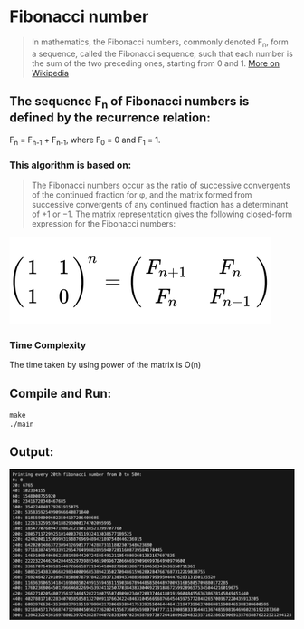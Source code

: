# Fibonacci number

> In mathematics, the Fibonacci numbers, commonly denoted F<sub>n</sub>, form a sequence, called the Fibonacci sequence, such that each number is the sum of the two preceding ones, starting from 0 and 1.
> [More on Wikipedia](https://en.wikipedia.org/wiki/Fibonacci_number)

## The sequence F<sub>n</sub> of Fibonacci numbers is defined by the recurrence relation:

F<sub>n</sub> = F<sub>n-1</sub> + F<sub>n-1</sub>, where F<sub>0</sub> = 0 and F<sub>1</sub> = 1.

### This algorithm is based on:

> The Fibonacci numbers occur as the ratio of successive convergents of the continued fraction for φ, and the matrix formed from successive convergents of any continued fraction has a determinant of +1 or −1. The matrix representation gives the following closed-form expression for the Fibonacci numbers:

![](function.png)

### Time Complexity

The time taken by using power of the matrix is O(n)

## Compile and Run:

```
make
./main
```

## Output:

![](output.png)
